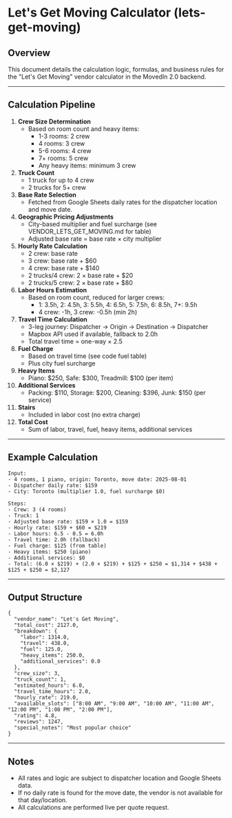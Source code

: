 # Let's Get Moving Calculator (lets-get-moving)

## Overview
This document details the calculation logic, formulas, and business rules for the "Let's Get Moving" vendor calculator in the MovedIn 2.0 backend.

---

## Calculation Pipeline
1. **Crew Size Determination**
   - Based on room count and heavy items:
     - 1-3 rooms: 2 crew
     - 4 rooms: 3 crew
     - 5-6 rooms: 4 crew
     - 7+ rooms: 5 crew
     - Any heavy items: minimum 3 crew
2. **Truck Count**
   - 1 truck for up to 4 crew
   - 2 trucks for 5+ crew
3. **Base Rate Selection**
   - Fetched from Google Sheets daily rates for the dispatcher location and move date.
4. **Geographic Pricing Adjustments**
   - City-based multiplier and fuel surcharge (see VENDOR_LETS_GET_MOVING.md for table)
   - Adjusted base rate = base rate × city multiplier
5. **Hourly Rate Calculation**
   - 2 crew: base rate
   - 3 crew: base rate + $60
   - 4 crew: base rate + $140
   - 2 trucks/4 crew: 2 × base rate + $20
   - 2 trucks/5 crew: 2 × base rate + $80
6. **Labor Hours Estimation**
   - Based on room count, reduced for larger crews:
     - 1: 3.5h, 2: 4.5h, 3: 5.5h, 4: 6.5h, 5: 7.5h, 6: 8.5h, 7+: 9.5h
     - 4 crew: -1h, 3 crew: -0.5h (min 2h)
7. **Travel Time Calculation**
   - 3-leg journey: Dispatcher → Origin → Destination → Dispatcher
   - Mapbox API used if available, fallback to 2.0h
   - Total travel time = one-way × 2.5
8. **Fuel Charge**
   - Based on travel time (see code fuel table)
   - Plus city fuel surcharge
9. **Heavy Items**
   - Piano: $250, Safe: $300, Treadmill: $100 (per item)
10. **Additional Services**
    - Packing: $110, Storage: $200, Cleaning: $396, Junk: $150 (per service)
11. **Stairs**
    - Included in labor cost (no extra charge)
12. **Total Cost**
    - Sum of labor, travel, fuel, heavy items, additional services

---

## Example Calculation
```
Input:
- 4 rooms, 1 piano, origin: Toronto, move date: 2025-08-01
- Dispatcher daily rate: $159
- City: Toronto (multiplier 1.0, fuel surcharge $0)

Steps:
- Crew: 3 (4 rooms)
- Truck: 1
- Adjusted base rate: $159 × 1.0 = $159
- Hourly rate: $159 + $60 = $219
- Labor hours: 6.5 - 0.5 = 6.0h
- Travel time: 2.0h (fallback)
- Fuel charge: $125 (from table)
- Heavy items: $250 (piano)
- Additional services: $0
- Total: (6.0 × $219) + (2.0 × $219) + $125 + $250 = $1,314 + $438 + $125 + $250 = $2,127
```

---

## Output Structure
```
{
  "vendor_name": "Let's Get Moving",
  "total_cost": 2127.0,
  "breakdown": {
    "labor": 1314.0,
    "travel": 438.0,
    "fuel": 125.0,
    "heavy_items": 250.0,
    "additional_services": 0.0
  },
  "crew_size": 3,
  "truck_count": 1,
  "estimated_hours": 6.0,
  "travel_time_hours": 2.0,
  "hourly_rate": 219.0,
  "available_slots": ["8:00 AM", "9:00 AM", "10:00 AM", "11:00 AM", "12:00 PM", "1:00 PM", "2:00 PM"],
  "rating": 4.8,
  "reviews": 1247,
  "special_notes": "Most popular choice"
}
```

---

## Notes
- All rates and logic are subject to dispatcher location and Google Sheets data.
- If no daily rate is found for the move date, the vendor is not available for that day/location.
- All calculations are performed live per quote request. 